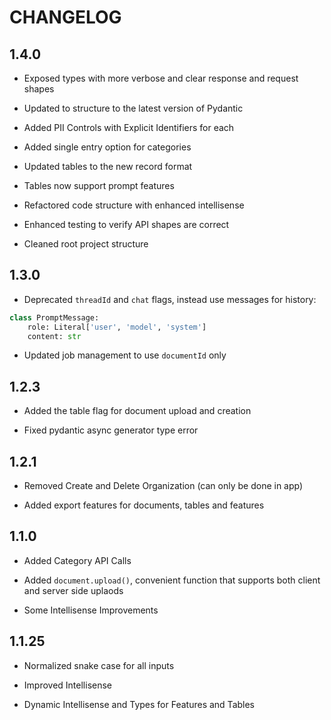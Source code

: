 # CHANGELOG

## 1.4.0

- Exposed types with more verbose and clear response and request shapes

- Updated to structure to the latest version of Pydantic

- Added PII Controls with Explicit Identifiers for each

- Added single entry option for categories

- Updated tables to the new record format

- Tables now support prompt features

- Refactored code structure with enhanced intellisense

- Enhanced testing to verify API shapes are correct

- Cleaned root project structure

## 1.3.0

- Deprecated `threadId` and `chat` flags, instead use messages for history:

```python
class PromptMessage:
    role: Literal['user', 'model', 'system']
    content: str
```

- Updated job management to use `documentId` only

## 1.2.3

- Added the table flag for document upload and creation

- Fixed pydantic async generator type error

## 1.2.1

- Removed Create and Delete Organization (can only be done in app)

- Added export features for documents, tables and features

## 1.1.0

- Added Category API Calls

- Added `document.upload()`, convenient function that supports both client and server side uplaods

- Some Intellisense Improvements

## 1.1.25

- Normalized snake case for all inputs

- Improved Intellisense

- Dynamic Intellisense and Types for Features and Tables
